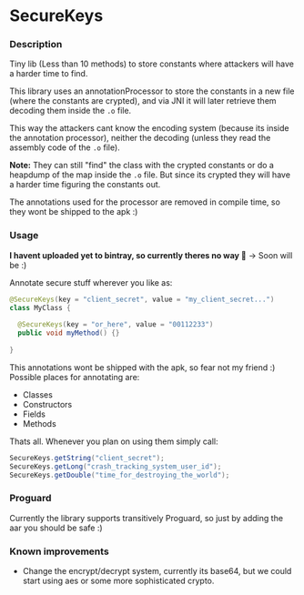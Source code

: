 # SecureKeys

### Description

Tiny lib (Less than 10 methods) to store constants where attackers will have a harder time to find.

This library uses an annotationProcessor to store the constants in a new file (where the constants are crypted), and via JNI it will later retrieve them decoding them inside the `.o` file.

This way the attackers cant know the encoding system (because its inside the annotation processor), neither the decoding (unless they read the assembly code of the `.o` file). 

**Note:** They can still "find" the class with the crypted constants or do a heapdump of the map inside the `.o` file. But since its crypted they will have a harder time figuring the constants out.

The annotations used for the processor are removed in compile time, so they wont be shipped to the apk :)

### Usage

**I havent uploaded yet to bintray, so currently theres no way :poop:** -> Soon will be :)

Annotate secure stuff wherever you like as:
```Java
@SecureKeys(key = "client_secret", value = "my_client_secret...")
class MyClass {
  
  @SecureKeys(key = "or_here", value = "00112233")
  public void myMethod() {}
  
}
```
This annotations wont be shipped with the apk, so fear not my friend :)
Possible places for annotating are:
- Classes
- Constructors
- Fields
- Methods

Thats all. Whenever you plan on using them simply call:
```Java
SecureKeys.getString("client_secret");
SecureKeys.getLong("crash_tracking_system_user_id");
SecureKeys.getDouble("time_for_destroying_the_world");
```

### Proguard

Currently the library supports transitively Proguard, so just by adding the aar you should be safe :)

### Known improvements
- Change the encrypt/decrypt system, currently its base64, but we could start using aes or some more sophisticated crypto.
